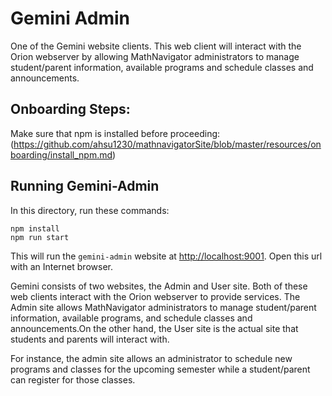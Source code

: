 # Gemini Admin

One of the Gemini website clients. This web client will interact with the Orion webserver by allowing MathNavigator administrators to manage student/parent information, available programs and schedule classes and announcements.

## Onboarding Steps:

Make sure that npm is installed before proceeding: (https://github.com/ahsu1230/mathnavigatorSite/blob/master/resources/onboarding/install_npm.md)

## Running Gemini-Admin

In this directory, run these commands:

```
npm install
npm run start
```

This will run the `gemini-admin` website at <http://localhost:9001>. Open this url with an Internet browser.

Gemini consists of two websites, the Admin and User site. Both of these web clients interact with the Orion webserver to provide 
services. The Admin site allows MathNavigator administrators to manage student/parent information, available programs, and schedule classes and announcements.On the other hand, the User site is the actual site that students and parents will interact with.

For instance, the admin site allows an administrator to schedule new programs and classes for the upcoming semester while a student/parent can register for those classes.